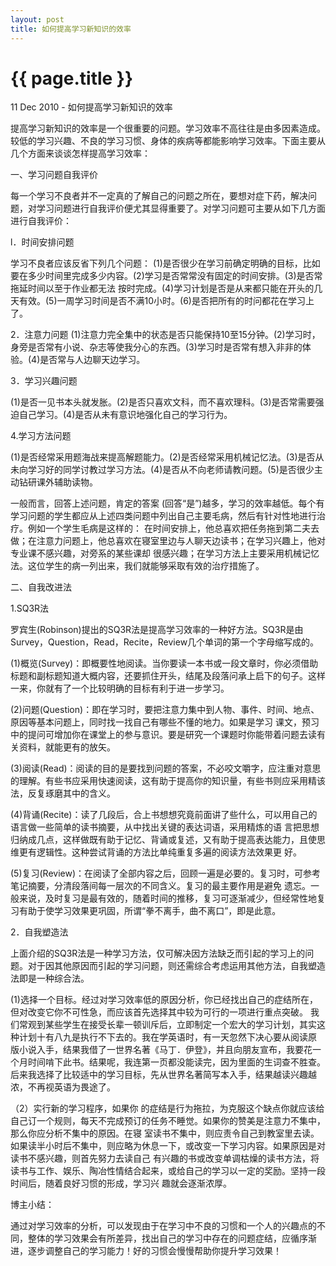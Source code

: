 ```yaml
---
layout: post
title: 如何提高学习新知识的效率
---
```


{{ page.title }}
================

<p class="meta">11 Dec 2010 - 如何提高学习新知识的效率</p>

提高学习新知识的效率是一个很重要的问题。学习效率不高往往是由多因素造成。较低的学习兴趣、不良的学习习惯、身体的疾病等都能影响学习效率。下面主要从几个方面来谈谈怎样提高学习效率：


一、学习问题自我评价


每一个学习不良者并不一定真的了解自己的问题之所在，要想对症下药，解决问题，对学习问题进行自我评价便尤其显得重要了。对学习问题可主要从如下几方面进行自我评价：


l．时间安排问题


学习不良者应该反省下列几个问题： (1)是否很少在学习前确定明确的目标，比如要在多少时间里完成多少内容。(2)学习是否常常没有固定的时间安排。(3)是否常拖延时间以至于作业都无法 按时完成。(4)学习计划是否是从来都只能在开头的几天有效。(5)一周学习时间是否不满10小时。(6)是否把所有的时问都花在学习上了。


2．注意力问题
(1)注意力完全集中的状态是否只能保持10至15分钟。(2)学习时，身旁是否常有小说、杂志等使我分心的东西。(3)学习时是否常有想入非非的体验。(4)是否常与人边聊天边学习。


3．学习兴趣问题


(1)是否一见书本头就发胀。(2)是否只喜欢文科，而不喜欢理科。(3)是否常需要强迫自己学习。(4)是否从未有意识地强化自己的学习行为。


4.学习方法问题


(1)是否经常采用题海战来提高解题能力。(2)是否经常采用机械记忆法。(3)是否从未向学习好的同学讨教过学习方法。(4)是否从不向老师请教问题。(5)是否很少主动钻研课外辅助读物。


一般而言，回答上述问题，肯定的答案 (回答“是”)越多，学习的效率越低。每个有学习问题的学生都应从上述四类问题中列出自己主要毛病，然后有针对性地进行治疗。例如一个学生毛病是这样的： 在时间安排上，他总喜欢把任务拖到第二夫去做；在注意力问题上，他总喜欢在寝室里边与人聊天边读书；在学习兴趣上，他对专业课不感兴趣，对旁系的某些课却 很感兴趣；在学习方法上主要采用机械记忆法。这位学生的病一列出来，我们就能够采取有效的治疗措施了。


二、自我改进法


1.SQ3R法


罗宾生(Robinson)提出的SQ3R法是提高学习效率的一种好方法。SQ3R是由Survey，Question，Read，Recite，Review几个单词的第一个字母缩写成的。


(1)概览(Survey)：即概要性地阅读。当你要读一本书或一段文章时，你必须借助标题和副标题知道大概内容，还要抓住开头，结尾及段落问承上启下的句子。这样一来，你就有了一个比较明确的目标有利于进一步学习。


(2)问题(Question)：即在学习时，要把注意力集中到人物、事件、时间、地点、原因等基本问题上，同时找一找自己有哪些不懂的地力。如果是学习 课文，预习中的提问可增加你在课堂上的参与意识。要是研究一个课题时你能带着问题去读有关资料，就能更有的放矢。


(3)阅读(Read)：阅读的目的是要找到问题的答案，不必咬文嚼字，应注重对意思的理解。有些书应采用快速阅读，这有助于提高你的知识量，有些书则应采用精该法，反复琢磨其中的含义。


(4)背诵(Recite)：读了几段后，合上书想想究竟前面讲了些什么，可以用自己的语言做一些简单的读书摘要，从中找出关键的表达词语，采用精炼的语 言把思想归纳成几点，这样做既有助于记忆、背诵或复述，又有助于提高表达能力，且使思维更有逻辑性。这种尝试背诵的方法比单纯重复多遍的阅读方法效果更 好。


(5)复习(Review)：在阅读了全部内容之后，回顾一遍是必要的。复习时，可参考笔记摘要，分清段落间每一层次的不同含义。复习的最主要作用是避免 遗忘。一般来说，及时复习是最有效的，随着时间的推移，复习可逐渐减少，但经常性地复习有助于使学习效果更巩固，所谓“拳不离手，曲不离口”，即是此意。


2．自我塑造法


上面介绍的SQ3R法是一种学习方法，仅可解决因方法缺乏而引起的学习上的问题。对于因其他原因而引起的学习问题，则还需综合考虑运用其他方法，自我塑造法即是一种综合法。


(1)选择一个目标。经过对学习效率低的原因分析，你已经找出自己的症结所在，但对改变它你不可性急，而应该首先选择其中较为可行的一项进行重点突破。 我们常观到某些学生在接受长辈一顿训斥后，立即制定一个宏大的学习计划，其实这种计划十有八九是执行不下去的。我在学英语时，有一天忽然下决心要从阅读原 版小说入手，结果我借了一世界名著《马丁．伊登》，并且向朋友宣布，我要花一个月时间啃下此书。结果呢，我连第一页都没能读完，因为里面的生词查不胜查。 后来我选择了比较适中的学习目标，先从世界名著简写本入手，结果越读兴趣越浓，不再视英语为畏途了。


（2）实行新的学习程序，如果你 的症结是行为拖拉，为克服这个缺点你就应该给自己订一个规则，每天不完成预订的任务不睡觉。如果你的赞美是注意力不集中，那么你应分析不集中的原因。在寝 室读书不集中，则应责令自己到教室里去读。如果读半小时后不集中，则应略为休息一下，或改变一下学习内容。如果原因是对读书不感兴趣，则首先努力去读自己 有兴趣的书或改变单调枯燥的读书方法，将读书与工作、娱乐、陶冶性情结合起来，或给自己的学习以一定的奖励。坚持一段时间后，随着良好习惯的形成，学习兴 趣就会逐渐浓厚。


博主小结：


通过对学习效率的分析，可以发现由于在学习中不良的习惯和一个人的兴趣点的不同，整体的学习效果会有所差异，找出自己的学习中存在的问题症结，应循序渐进，逐步调整自己的学习能力！好的习惯会慢慢帮助你提升学习效果！
